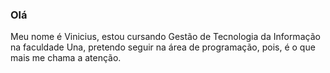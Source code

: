 ### Olá
Meu  nome é Vinicius, estou cursando Gestão de  Tecnologia da Informação na faculdade Una, pretendo seguir na área de programação, pois, é o que mais me chama a atenção.
